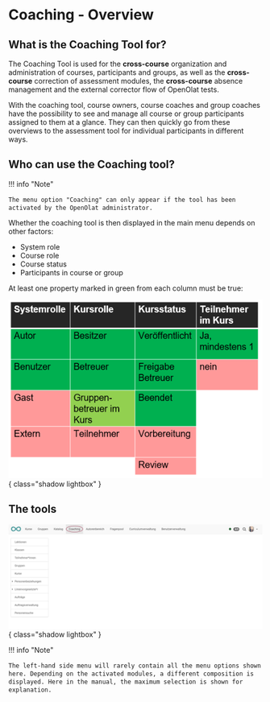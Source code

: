 # Coaching - Overview

## What is the Coaching Tool for?

The Coaching Tool is used for the **cross-course** organization and administration of courses, participants and groups, as well as the **cross-course** correction of assessment modules, the **cross-course** absence management and the external corrector flow of OpenOlat tests.

With the coaching tool, course owners, course coaches and group coaches have the possibility to see and manage all course or group participants assigned to them at a glance. They can then quickly go from these overviews to the assessment tool for individual participants in different ways.


## Who can use the Coaching tool?

!!! info "Note"

    The menu option "Coaching" can only appear if the tool has been activated by the OpenOlat administrator.

Whether the coaching tool is then displayed in the main menu depends on other factors:

* System role
* Course role
* Course status
* Participants in course or group

At least one property marked in green from each column must be true:

![Coaching_Uebersicht.png](assets/Coaching_Ueberischt.png){ class="shadow lightbox" }


## The tools

![coaching_werkzeuge_v2_de.png](assets/coaching_werkzeuge_v2_de.png){ class="shadow lightbox" }

!!! info "Note"

    The left-hand side menu will rarely contain all the menu options shown here. Depending on the activated modules, a different composition is displayed. Here in the manual, the maximum selection is shown for explanation.
